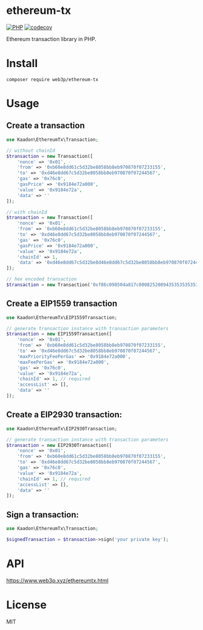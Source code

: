 # ethereum-tx
[![PHP](https://github.com/web3p/ethereum-tx/actions/workflows/php.yml/badge.svg)](https://github.com/web3p/ethereum-tx/actions/workflows/php.yml)
[![codecov](https://codecov.io/gh/web3p/ethereum-tx/branch/master/graph/badge.svg)](https://codecov.io/gh/web3p/ethereum-tx)

Ethereum transaction library in PHP.

# Install

```
composer require web3p/ethereum-tx
```

# Usage

## Create a transaction
```php
use Kaadon\EthereumTx\Transaction;

// without chainId
$transaction = new Transaction([
    'nonce' => '0x01',
    'from' => '0xb60e8dd61c5d32be8058bb8eb970870f07233155',
    'to' => '0xd46e8dd67c5d32be8058bb8eb970870f07244567',
    'gas' => '0x76c0',
    'gasPrice' => '0x9184e72a000',
    'value' => '0x9184e72a',
    'data' => ''
]);

// with chainId
$transaction = new Transaction([
    'nonce' => '0x01',
    'from' => '0xb60e8dd61c5d32be8058bb8eb970870f07233155',
    'to' => '0xd46e8dd67c5d32be8058bb8eb970870f07244567',
    'gas' => '0x76c0',
    'gasPrice' => '0x9184e72a000',
    'value' => '0x9184e72a',
    'chainId' => 1,
    'data' => '0xd46e8dd67c5d32be8d46e8dd67c5d32be8058bb8eb970870f072445675058bb8eb970870f072445675'
]);

// hex encoded transaction
$transaction = new Transaction('0xf86c098504a817c800825208943535353535353535353535353535353535353535880de0b6b3a76400008025a028ef61340bd939bc2195fe537567866003e1a15d3c71ff63e1590620aa636276a067cbe9d8997f761aecb703304b3800ccf555c9f3dc64214b297fb1966a3b6d83');
```

## Create a EIP1559 transaction
```php
use Kaadon\EthereumTx\EIP1559Transaction;

// generate transaction instance with transaction parameters
$transaction = new EIP1559Transaction([
    'nonce' => '0x01',
    'from' => '0xb60e8dd61c5d32be8058bb8eb970870f07233155',
    'to' => '0xd46e8dd67c5d32be8058bb8eb970870f07244567',
    'maxPriorityFeePerGas' => '0x9184e72a000',
    'maxFeePerGas' => '0x9184e72a000',
    'gas' => '0x76c0',
    'value' => '0x9184e72a',
    'chainId' => 1, // required
    'accessList' => [],
    'data' => ''
]);
```

## Create a EIP2930 transaction:
```php
use Kaadon\EthereumTx\EIP2930Transaction;

// generate transaction instance with transaction parameters
$transaction = new EIP2930Transaction([
    'nonce' => '0x01',
    'from' => '0xb60e8dd61c5d32be8058bb8eb970870f07233155',
    'to' => '0xd46e8dd67c5d32be8058bb8eb970870f07244567',
    'gas' => '0x76c0',
    'value' => '0x9184e72a',
    'chainId' => 1, // required
    'accessList' => [],
    'data' => ''
]);
```

## Sign a transaction:
```php
use Kaadon\EthereumTx\Transaction;

$signedTransaction = $transaction->sign('your private key');
```

# API

https://www.web3p.xyz/ethereumtx.html

# License
MIT



